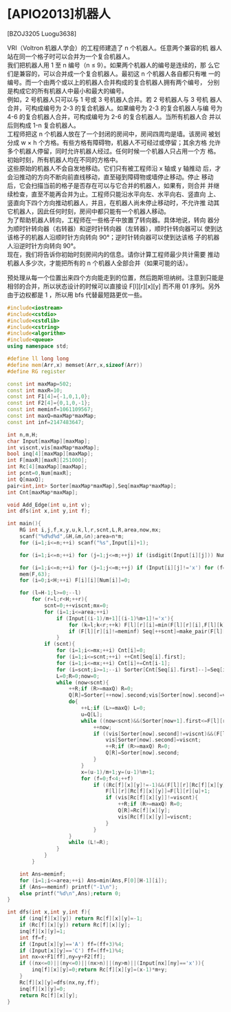 # [APIO2013]机器人
[BZOJ3205 Luogu3638]

VRI（Voltron 机器人学会）的工程师建造了 n 个机器人。任意两个兼容的机 器人站在同一个格子时可以合并为一个复合机器人。  
我们把机器人用 1 至 n 编号（n ≤ 9）。如果两个机器人的编号是连续的，那 么它们是兼容的，可以合并成一个复合机器人。最初这 n 个机器人各自都只有唯 一的编号。而一个由两个或以上的机器人合并构成的复合机器人拥有两个编号， 分别是构成它的所有机器人中最小和最大的编号。  
例如，2 号机器人只可以与 1 号或 3 号机器人合并。若 2 号机器人与 3 号机 器人合并，可构成编号为 2-3 的复合机器人。如果编号为 2-3 的复合机器人与编 号为 4-6 的复合机器人合并，可构成编号为 2-6 的复合机器人。当所有机器人合 并以后则构成 1-n 复合机器人。  
工程师把这 n 个机器人放在了一个封闭的房间中，房间四周均是墙。该房间 被划分成 w × h 个方格。有些方格有障碍物，机器人不可经过或停留；其余方格 允许多个机器人停留，同时允许机器人经过。任何时候一个机器人只占用一个方 格。初始时刻，所有机器人均在不同的方格中。  
这些原始的机器人不会自发地移动。它们只有被工程师沿 x 轴或 y 轴推动 后，才会沿推动的方向不断向前直线移动，直至碰到障碍物或墙停止移动。停止 移动后，它会扫描当前的格子是否存在可以与它合并的机器人，如果有，则合并 并继续检查，直至不能再合并为止。工程师只能沿水平向左、水平向右、竖直向 上、竖直向下四个方向推动机器人，并且，在机器人尚未停止移动时，不允许推 动其它机器人，因此任何时刻，房间中都只能有一个机器人移动。  
为了帮助机器人转向，工程师在一些格子中放置了转向器。具体地说，转向 器分为顺时针转向器（右转器）和逆时针转向器（左转器），顺时针转向器可以 使到达该格子的机器人沿顺时针方向转向 90°；逆时针转向器可以使到达该格 子的机器人沿逆时针方向转向 90°。  
现在，我们将告诉你初始时刻房间内的信息。请你计算工程师最少共计需要 推动机器人多少次，才能把所有的 n 个机器人全部合并（如果可能的话）。

预处理从每一个位置出来四个方向能走到的位置，然后跑斯坦纳树。注意到只能是相邻的合并，所以状态设计的时候可以直接设 F[l][r][x][y] 而不用 01 序列。另外由于边权都是 1 ，所以用 bfs 代替最短路更优一些。

```cpp
#include<iostream>
#include<cstdio>
#include<cstdlib>
#include<cstring>
#include<algorithm>
#include<queue>
using namespace std;

#define ll long long
#define mem(Arr,x) memset(Arr,x,sizeof(Arr))
#define RG register

const int maxMap=502;
const int maxR=10;
const int F1[4]={-1,0,1,0};
const int F2[4]={0,1,0,-1};
const int meminf=1061109567;
const int maxQ=maxMap*maxMap;
const int inf=2147483647;

int n,m,H;
char Input[maxMap][maxMap];
int viscnt,vis[maxMap*maxMap];
bool inq[4][maxMap][maxMap];
int F[maxR][maxR][251000];
int Rc[4][maxMap][maxMap];
int pcnt=0,Num[maxR];
int Q[maxQ];
pair<int,int> Sorter[maxMap*maxMap],Seq[maxMap*maxMap];
int Cnt[maxMap*maxMap];

void Add_Edge(int u,int v);
int dfs(int x,int y,int f);

int main(){
	RG int i,j,f,x,y,u,k,l,r,scnt,L,R,area,now,mx;
	scanf("%d%d%d",&H,&m,&n);area=n*m;
	for (i=1;i<=n;++i) scanf("%s",Input[i]+1);

	for (i=1;i<=n;++i) for (j=1;j<=m;++j) if (isdigit(Input[i][j])) Num[Input[i][j]-'0'-1]=(i-1)*m+j;

	for (i=1;i<=n;++i) for (j=1;j<=m;++j) if (Input[i][j]!='x') for (f=0;f<4;++f) Rc[f][i][j]=dfs(i,j,f);
	mem(F,63);
	for (i=0;i<H;++i) F[i][i][Num[i]]=0;

	for (l=H-1;l>=0;--l)
		for (r=l;r<H;++r){
			scnt=0;++viscnt;mx=0;
			for (i=1;i<=area;++i)
				if (Input[(i-1)/m+1][(i-1)%m+1]!='x'){
					for (k=l;k<r;++k) F[l][r][i]=min(F[l][r][i],F[l][k][i]+F[k+1][r][i]);
					if (F[l][r][i]!=meminf) Seq[++scnt]=make_pair(F[l][r][i],i),mx=max(mx,F[l][r][i]);
				}
			if (scnt){
				for (i=1;i<=mx;++i) Cnt[i]=0;
				for (i=1;i<=scnt;++i) ++Cnt[Seq[i].first];
				for (i=1;i<=mx;++i) Cnt[i]+=Cnt[i-1];
				for (i=scnt;i>=1;--i) Sorter[Cnt[Seq[i].first]--]=Seq[i];
				L=0;R=0;now=0;
				while (now<scnt){
					++R;if (R>=maxQ) R=0;
					Q[R]=Sorter[++now].second;vis[Sorter[now].second]=viscnt;
					do{
						++L;if (L>=maxQ) L=0;
						u=Q[L];
						while ((now<scnt)&&(Sorter[now+1].first<=F[l][r][u])){
							++now;
							if ((vis[Sorter[now].second]!=viscnt)&&(F[l][r][Sorter[now].second]==Sorter[now].first)){
								vis[Sorter[now].second]=viscnt;
								++R;if (R>=maxQ) R=0;
								Q[R]=Sorter[now].second;
							}
						}
						x=(u-1)/m+1;y=(u-1)%m+1;
						for (f=0;f<4;++f)
							if ((Rc[f][x][y]!=-1)&&(F[l][r][Rc[f][x][y]]>F[l][r][u]+1)){
								F[l][r][Rc[f][x][y]]=F[l][r][u]+1;
								if (vis[Rc[f][x][y]]!=viscnt){
									++R;if (R>=maxQ) R=0;
									Q[R]=Rc[f][x][y];
									vis[Rc[f][x][y]]=viscnt;
								}
							}
					}
					while (L!=R);
				}
			}
		}

	int Ans=meminf;
	for (i=1;i<=area;++i) Ans=min(Ans,F[0][H-1][i]);
	if (Ans==meminf) printf("-1\n");
	else printf("%d\n",Ans);return 0;
}

int dfs(int x,int y,int f){
	if (inq[f][x][y]) return Rc[f][x][y]=-1;
	if (Rc[f][x][y]) return Rc[f][x][y];
	inq[f][x][y]=1;
	int ff=f;
	if (Input[x][y]=='A') ff=(ff+3)%4;
	if (Input[x][y]=='C') ff=(ff+1)%4;
	int nx=x+F1[ff],ny=y+F2[ff];
	if ((nx<=0)||(ny<=0)||(nx>n)||(ny>m)||(Input[nx][ny]=='x')){
		inq[f][x][y]=0;return Rc[f][x][y]=(x-1)*m+y;
	}
	Rc[f][x][y]=dfs(nx,ny,ff);
	inq[f][x][y]=0;
	return Rc[f][x][y];
}
```